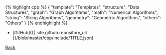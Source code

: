 {% highlight cpp %}
{
    "template":  "Templates",
    "structure": "Data Structures",
    "graph":     "Graph Algorithms",
    "math":      "Numerical Algorithms",
    "string":    "String Algorithms",
    "geometry":  "Geometric Algorithms",
    "others":    "Others"
}
{% endhighlight %}

- [GitHub]({{ site.github.repository_url }}/blob/master/cpp/include/TITLE.json)

[Back](..)
